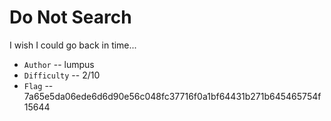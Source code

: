 # Do Not Search

I wish I could go back in time...


* `Author` -- lumpus
* `Difficulty` -- 2/10
* `Flag` -- 7a65e5da06ede6d6d90e56c048fc37716f0a1bf64431b271b645465754f15644
